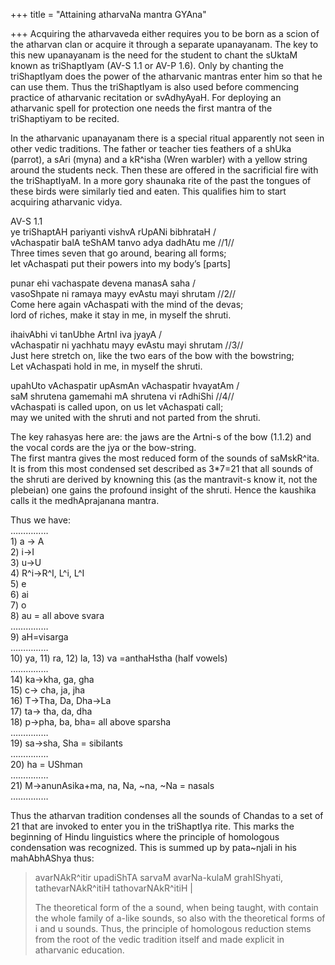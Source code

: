 +++
title = "Attaining atharvaNa mantra GYAna"

+++
Acquiring the atharvaveda either requires you to be born as a scion of
the atharvan clan or acquire it through a separate upanayanam. The key
to this new upanayanam is the need for the student to chant the sUktaM
known as triShaptIyam (AV-S 1.1 or AV-P 1.6). Only by chanting the
triShaptIyam does the power of the atharvanic mantras enter him so that
he can use them. Thus the triShaptIyam is also used before commencing
practice of atharvanic recitation or svAdhyAyaH. For deploying an
atharvanic spell for protection one needs the first mantra of the
triShaptiyam to be recited. 

In the atharvanic upanayanam there is a
special ritual apparently not seen in other vedic traditions. The father
or teacher ties feathers of a shUka (parrot), a sAri (myna) and a
kR^isha (Wren warbler) with a yellow string around the students neck.
Then these are offered in the sacrificial fire with the triShaptIyaM. In
a more gory shaunaka rite of the past the tongues of these birds were
similarly tied and eaten. This qualifies him to start acquiring
atharvanic vidya.  

AV-S 1.1  
ye triShaptAH pariyanti vishvA rUpANi bibhrataH /  
vAchaspatir balA teShAM tanvo adya dadhAtu me //1//  
Three times seven that go around, bearing all forms;  
let vAchaspati put their powers into my body’s \[parts\]

punar ehi vachaspate devena manasA saha /  
vasoShpate ni ramaya mayy evAstu mayi shrutam //2//  
Come here again vAchaspati with the mind of the devas;  
lord of riches, make it stay in me, in myself the shruti.

ihaivAbhi vi tanUbhe ArtnI iva jyayA /  
vAchaspatir ni yachhatu mayy evAstu mayi shrutam //3//  
Just here stretch on, like the two ears of the bow with the bowstring;  
Let vAchaspati hold in me, in myself the shruti.

upahUto vAchaspatir upAsmAn vAchaspatir hvayatAm /  
saM shrutena gamemahi mA shrutena vi rAdhiShi //4//  
vAchaspati is called upon, on us let vAchaspati call;  
may we united with the shruti and not parted from the shruti.

The key rahasyas here are: the jaws are the Artni-s of the bow (1.1.2)
and the vocal cords are the jya or the bow-string.  
The first mantra gives the most reduced form of the sounds of
saMskR^ita. It is from this most condensed set described as 3\*7=21 that
all sounds of the shruti are derived by knowning this (as the
mantravit-s know it, not the plebeian) one gains the profound insight of
the shruti. Hence the kaushika calls it the medhAprajanana mantra.

Thus we have:  
……………  
1\) a -\> A  
2\) i-\>I  
3\) u-\>U  
4\) R^i-\>R^I, L^i, L^I  
5\) e  
6\) ai  
7\) o  
8\) au = all above svara  
……………  
9\) aH=visarga  
……………  
10\) ya, 11) ra, 12) la, 13) va =anthaHstha (half vowels)  
……………  
14\) ka-\>kha, ga, gha  
15\) c-\> cha, ja, jha  
16\) T-\>Tha, Da, Dha-\>La  
17\) ta-\> tha, da, dha  
18\) p-\>pha, ba, bha= all above sparsha  
……………  
19\) sa-\>sha, Sha = sibilants  
……………  
20\) ha = UShman  
……………  
21\) M-\>anunAsika+ma, na, Na, \~na, \~Na = nasals  
……………

Thus the atharvan tradition condenses all the sounds of Chandas to a set
of 21 that are invoked to enter you in the triShaptIya rite. This marks
the beginning of Hindu linguistics where the principle of homologous
condensation was recognized. This is summed up by pata\~njali in his
mahAbhAShya thus:  

> avarNAkR^itir upadiShTA sarvaM avarNa-kulaM grahIShyati,
tathevarNAkR^itiH tathovarNAkR^itiH |  
>
> The theoretical form of the a sound, when being taught, with contain the
whole family of a-like sounds, so also with the theoretical forms of i
and u sounds. Thus, the principle of homologous reduction stems from the
root of the vedic tradition itself and made explicit in atharvanic
education.
